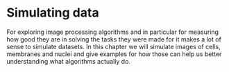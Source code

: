 # Simulating data
For exploring image processing algorithms and in particular for measuring how good they are in solving the tasks they were made for it makes a lot of sense to simulate datasets. In this chapter we will simulate images of cells, membranes and nuclei and give examples for how those can help us better understanding what algorithms actually do.